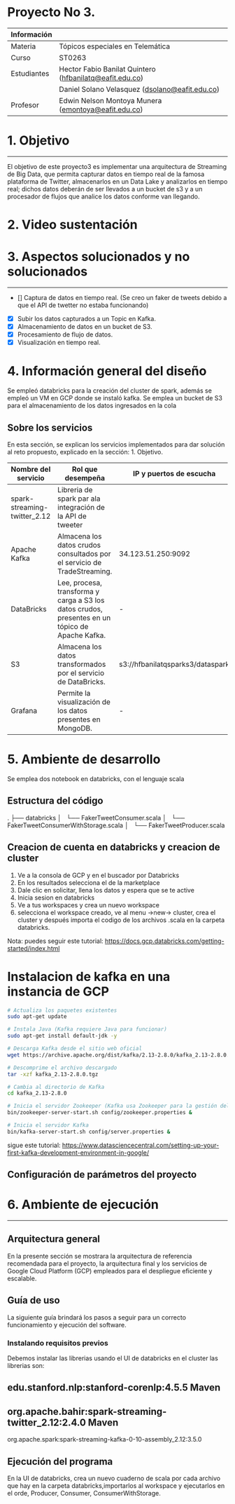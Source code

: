 # Proyecto No 3.

| Información |  |
| --- | --- |
| Materia | Tópicos especiales en Telemática |
| Curso | ST0263 |
| Estudiantes | Hector Fabio Banilat Quintero (hfbanilatq@eafit.edu.co) |
|  | Daniel Solano Velasquez (dsolano@eafit.edu.co) |
| Profesor | Edwin Nelson Montoya Munera (emontoya@eafit.edu.co) |

# 1. Objetivo

---

El objetivo de este proyecto3 es implementar una arquitectura de Streaming de Big Data, que permita capturar datos en tiempo real de la famosa plataforma de Twitter, almacenarlos en un Data Lake y analizarlos en tiempo real; dichos datos deberán de ser llevados a un bucket de s3 y a un procesador de flujos que analice los datos conforme van llegando.

# 2. Video sustentación


# 3. Aspectos solucionados y no solucionados

---

- []  Captura de datos en tiempo real. (Se creo un faker de tweets debido a que el API de twetter no estaba funcionando)
- [x]  Subir los datos capturados a un Topic en Kafka.
- [x]  Almacenamiento de datos en un bucket de S3.
- [x]  Procesamiento de flujo de datos.
- [x]  Visualización en tiempo real.

# 4. Información general del diseño
Se empleó databricks para la creación del cluster de spark, además se empleó un VM en GCP donde se instaló kafka. Se emplea un bucket de S3 para el almacenamiento de los datos ingresados en la cola

## Sobre los servicios

En esta sección, se explican los servicios implementados para dar solución al reto propuesto, explicado en la sección: 1. Objetivo.

| Nombre del servicio | Rol que desempeña | IP y puertos de escucha |
| --- | --- | --- |
| spark-streaming-twitter_2.12| Libreria de spark par ala integración de la API  de tweeter|
| Apache Kafka | Almacena los datos crudos consultados por el servicio de TradeStreaming. | 34.123.51.250:9092 |
| DataBricks | Lee, procesa, transforma y carga a S3 los datos crudos, presentes en un tópico de Apache Kafka.  | - |
| S3 | Almacena los datos transformados por el servicio de DataBricks. | s3://hfbanilatqsparks3/dataspark |
| Grafana | Permite la visualización de los datos presentes en MongoDB.   | - |

# 5. Ambiente de desarrollo
Se emplea dos notebook en databricks, con el lenguaje scala 

## Estructura del código

.
├── databricks
│   └── FakerTweetConsumer.scala
│   └── FakerTweetConsumerWithStorage.scala
│   └── FakerTweetProducer.scala

## Creacion de cuenta en databricks y creacion de cluster
1. Ve a la consola de GCP y en el buscador por Databricks
2. En los resultados selecciona el de la marketplace
3. Dale clic en solicitar, llena los datos y espera que se te active
4. Inicia sesion en databricks
5. Ve a tus workspaces y crea un nuevo workspace
6. selecciona el workspace creado, ve al menu ->new-> cluster, crea el cluster y después importa el codigo de los archivos .scala en la carpeta databricks.

Nota: puedes seguir este tutorial: https://docs.gcp.databricks.com/getting-started/index.html

# Instalacion de kafka en una instancia de GCP

```bash
# Actualiza los paquetes existentes
sudo apt-get update

# Instala Java (Kafka requiere Java para funcionar)
sudo apt-get install default-jdk -y

# Descarga Kafka desde el sitio web oficial
wget https://archive.apache.org/dist/kafka/2.13-2.8.0/kafka_2.13-2.8.0.tgz

# Descomprime el archivo descargado
tar -xzf kafka_2.13-2.8.0.tgz

# Cambia al directorio de Kafka
cd kafka_2.13-2.8.0

# Inicia el servidor Zookeeper (Kafka usa Zookeeper para la gestión del cluster)
bin/zookeeper-server-start.sh config/zookeeper.properties &

# Inicia el servidor Kafka
bin/kafka-server-start.sh config/server.properties &
```
sigue este tutorial:
https://www.datasciencecentral.com/setting-up-your-first-kafka-development-environment-in-google/

## Configuración de parámetros del proyecto


# 6. Ambiente de ejecución

---

## Arquitectura general

En la presente sección se mostrara la arquitectura de referencia recomendada para el proyecto, la arquitectura final y los servicios de Google Cloud Platform (GCP) empleados para el despliegue eficiente y escalable.


## Guía de uso

La siguiente guía brindará los pasos a seguir para un correcto funcionamiento y ejecución del software.

### Instalando requisitos previos
Debemos instalar las librerias usando el UI de databricks en el cluster las librerias son:


edu.stanford.nlp:stanford-corenlp:4.5.5
Maven
-

org.apache.bahir:spark-streaming-twitter_2.12:2.4.0
Maven
-

org.apache.spark:spark-streaming-kafka-0-10-assembly_2.12:3.5.0

## Ejecución del programa

En la UI de databricks, crea un nuevo cuaderno de scala por cada archivo que hay en la carpeta databricks,importarlos al workspace y ejecutarlos en el orde, Producer, Consumer, ConsumerWithStorage.